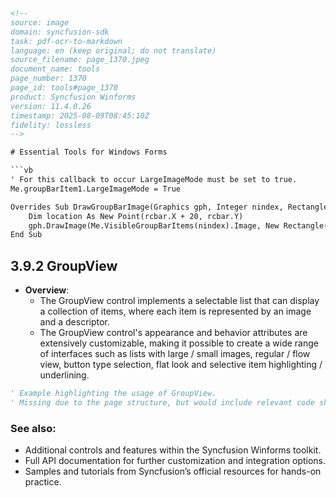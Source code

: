 ```html
<!--
source: image
domain: syncfusion-sdk
task: pdf-ocr-to-markdown
language: en (keep original; do not translate)
source_filename: page_1370.jpeg
document_name: tools
page_number: 1370
page_id: tools#page_1370
product: Syncfusion Winforms
version: 11.4.0.26
timestamp: 2025-08-09T08:45:10Z
fidelity: lossless
-->

# Essential Tools for Windows Forms

```vb
' For this callback to occur LargeImageMode must be set to true.
Me.groupBarItem1.LargeImageMode = True

Overrides Sub DrawGroupBarImage(Graphics gph, Integer nindex, Rectangle rcbar)
    Dim location As New Point(rcbar.X + 20, rcbar.Y)
    gph.DrawImage(Me.VisibleGroupBarItems(nindex).Image, New Rectangle(location, New Size(20, 20)))
End Sub
```

## 3.9.2 GroupView

- **Overview**:
  - The GroupView control implements a selectable list that can display a collection of items, where each item is represented by an image and a descriptor.
  - The GroupView control's appearance and behavior attributes are extensively customizable, making it possible to create a wide range of interfaces such as lists with large / small images, regular / flow view, button type selection, flat look and selective item highlighting / underlining.

```vb
' Example highlighting the usage of GroupView.
' Missing due to the page structure, but would include relevant code showcasing the GroupView implementation.
```

### See also:
- Additional controls and features within the Syncfusion Winforms toolkit.
- Full API documentation for further customization and integration options.
- Samples and tutorials from Syncfusion’s official resources for hands-on practice.

<!-- tags: [winforms, groupview, customizable list, image descriptor, selection, flow layout] keywords: [Syncfusion, GroupView, selectable list, image descriptor, customization, list appearance, behavior attributes] -->
```